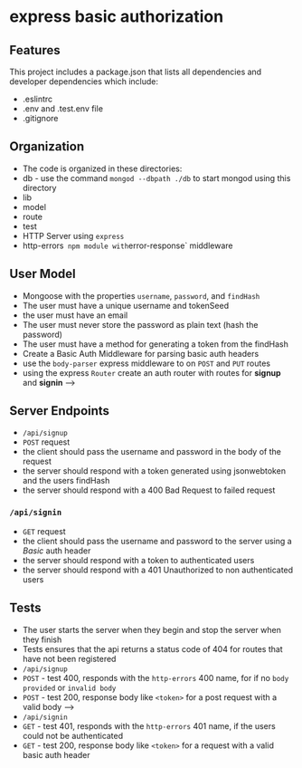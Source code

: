 express basic authorization
======

## Features
This project includes a package.json that lists all dependencies and developer dependencies which include:
* .eslintrc
* .env and .test.env file
* .gitignore

## Organization
* The code is organized in these directories:
* db - use the command `mongod --dbpath ./db` to start mongod using this directory
* lib
* model
* route
* test
* HTTP Server using `express`
* http-errors` npm module with`error-response` middleware

## User Model
* Mongoose with the properties `username`, `password`, and `findHash`
 * The user must have a unique username and tokenSeed
 * the user must have an email
 * The user must never store the password as plain text (hash the password)
 * The user must have a method for generating a token from the findHash
* Create a Basic Auth Middleware for parsing basic auth headers
* use the `body-parser` express middleware to on `POST` and `PUT` routes
* using the express `Router` create an auth router with routes for **signup** and **signin** -->

## Server Endpoints
* `/api/signup`
* `POST` request
* the client should pass the username and password in the body of the request
* the server should respond with a token generated using jsonwebtoken and the users findHash
* the server should respond with a 400 Bad Request to failed request

### `/api/signin`
* `GET` request
 * the client should pass the username and password to the server using a _Basic_ auth header
 * the server should respond with a token to authenticated users
 * the server should respond with a 401 Unauthorized to non authenticated users

## Tests
* The user starts the server when they begin and stop the server when they finish
* Tests ensures that the api returns a status code of 404 for routes that have not been registered
* `/api/signup`
* `POST` - test 400, responds with the `http-errors` 400 name, for if no `body provided` or `invalid body`
* `POST` - test 200, response body like `<token>` for a post request with a valid body -->
* `/api/signin`
* `GET` - test 401, responds with the `http-errors` 401 name, if the users could not be authenticated
* `GET` - test 200, response body like `<token>` for a request with a valid basic auth header
